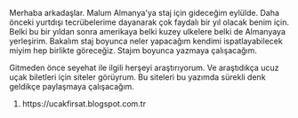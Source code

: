 Merhaba arkadaşlar. Malum Almanya'ya staj için gideceğim eylülde. Daha önceki yurtdışı tecrübelerime dayanarak çok faydalı bir yıl olacak benim için. Belki bu bir yıldan sonra amerikaya belki kuzey ulkelere belki de Almanyaya yerleşirim. Bakalım staj boyunca neler yapacağım kendimi ispatlayabilecek miyim hep birlikte göreceğiz. Stajım boyunca yazmaya çalışacağım.

Gitmeden önce seyehat ile ilgili herşeyi araştırıyorum. Ve araştıdıkça ucuz uçak biletleri için siteler görüyrum. Bu siteleri bu yazımda sürekli denk geldikçe paylaşmaya çalışacağım.
<ol>
	<li>https://ucakfirsat.blogspot.com.tr</li>
</ol>